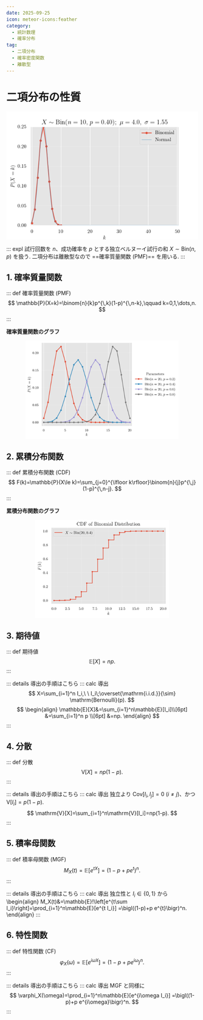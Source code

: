 ```yaml
---
date: 2025-09-25
icon: meteor-icons:feather
category:
  - 統計数理
  - 確率分布
tag:
  - 二項分布
  - 確率密度関数
  - 離散型
---
```


# 二項分布の性質

<div style="display: flex; gap: 10px; justify-content: center;">
  <img src="/assets/images/probability_distribution/binomial/binom_to_normal_line.gif" style="max-width: 100%; height: auto;">
</div>

::: expl
試行回数を $n$、成功確率を $p$ とする独立ベルヌーイ試行の和 $X\sim\mathrm{Bin}(n,p)$ を扱う. 
二項分布は離散型なので ==確率質量関数 (PMF)== を用いる.
:::

## 1. 確率質量関数
::: def 確率質量関数 (PMF)
$$
\mathbb{P}(X=k)=\binom{n}{k}p^{\,k}(1-p)^{\,n-k},\qquad k=0,1,\dots,n.
$$
:::

**確率質量関数のグラフ**

<div style="display: flex; gap: 10px; justify-content: center;">
  <img src="/assets/images/probability_distribution/binomial/pmf_multi_line.png" style="max-width: 80%; height: auto;">
</div>


## 2. 累積分布関数
::: def 累積分布関数 (CDF)
$$
F(k)=\mathbb{P}(X\le k)=\sum_{j=0}^{\lfloor k\rfloor}\binom{n}{j}p^{\,j}(1-p)^{\,n-j}.
$$
:::

**累積分布関数のグラフ**

<div style="display: flex; gap: 10px; justify-content: center;">
  <img src="/assets/images/probability_distribution/binomial/cdf.png" style="max-width: 70%; height: auto;">
</div>

## 3. 期待値
::: def 期待値
$$
\mathbb{E}[X]=np.
$$
:::

::: details 導出の手順はこちら
::: calc 導出
$$
X=\sum_{i=1}^n I_i,\ \ I_i\;\overset{\mathrm{i.i.d.}}{\sim} \mathrm{Bernoulli}(p).
$$
$$
\begin{align}
\mathbb{E}[X]&=\sum_{i=1}^n\mathbb{E}[I_i]\\[6pt]
&=\sum_{i=1}^n p \\[6pt]
&=np.
\end{align}
$$
:::

## 4. 分散
::: def 分散
$$
\mathrm{V}[X]=np(1-p).
$$
:::

::: details 導出の手順はこちら
::: calc 導出
独立より $\mathrm{Cov}[I_i,I_j]=0\ (i\ne j)$、かつ $\mathrm{V}[I_i]=p(1-p)$.
$$
\mathrm{V}[X]=\sum_{i=1}^n\mathrm{V}[I_i]=np(1-p).
$$
:::

## 5. 積率母関数
::: def 積率母関数 (MGF)
$$
M_X(t)=\mathbb{E}[e^{tX}]=(1-p+pe^{t})^{n}.
$$
:::

::: details 導出の手順はこちら
::: calc 導出
独立性と $I_i\in\{0,1\}$ から
\begin{align}
M_X(t)&=\mathbb{E}\!\left[e^{t\sum I_i}\right]=\prod_{i=1}^n\mathbb{E}[e^{t I_i}]
=\bigl((1-p)+p e^{t}\bigr)^n.
\end{align}
:::

## 6. 特性関数
::: def 特性関数 (CF)
$$
\varphi_X(\omega)=\mathbb{E}[e^{i\omega X}]=(1-p+pe^{i\omega})^{n}.
$$
:::

::: details 導出の手順はこちら
::: calc 導出
MGF と同様に
$$
\varphi_X(\omega)=\prod_{i=1}^n\mathbb{E}[e^{i\omega I_i}]
=\bigl((1-p)+p e^{i\omega}\bigr)^n.
$$
:::

